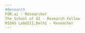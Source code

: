 ```yaml
---
#Research
FOR.ai - Researcher
The School of AI - Research Fellow
MIDAS Lab@III,Delhi - Reseacher
---
```

